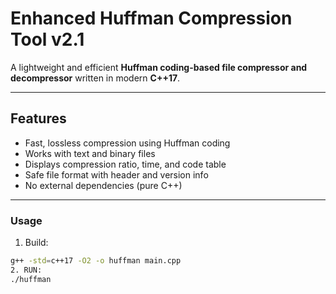# Enhanced Huffman Compression Tool v2.1

A lightweight and efficient **Huffman coding-based file compressor and decompressor** written in modern **C++17**.

---

##  Features
- Fast, lossless compression using Huffman coding  
- Works with text and binary files  
- Displays compression ratio, time, and code table  
- Safe file format with header and version info  
- No external dependencies (pure C++)

---

 ### Usage

1. Build:
```bash
g++ -std=c++17 -O2 -o huffman main.cpp
2. RUN:
./huffman


